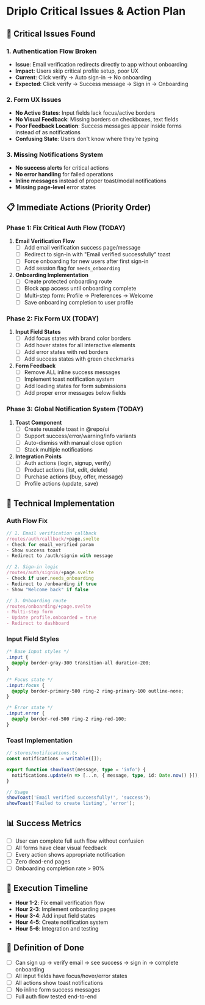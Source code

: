 # Driplo Critical Issues & Action Plan

## 🚨 Critical Issues Found

### 1. Authentication Flow Broken
- **Issue**: Email verification redirects directly to app without onboarding
- **Impact**: Users skip critical profile setup, poor UX
- **Current**: Click verify → Auto sign-in → No onboarding
- **Expected**: Click verify → Success message → Sign in → Onboarding

### 2. Form UX Issues
- **No Active States**: Input fields lack focus/active borders
- **No Visual Feedback**: Missing borders on checkboxes, text fields
- **Poor Feedback Location**: Success messages appear inside forms instead of as notifications
- **Confusing State**: Users don't know where they're typing

### 3. Missing Notifications System
- **No success alerts** for critical actions
- **No error handling** for failed operations
- **Inline messages** instead of proper toast/modal notifications
- **Missing page-level** error states

## 📋 Immediate Actions (Priority Order)

### Phase 1: Fix Critical Auth Flow (TODAY)
1. **Email Verification Flow**
   - [ ] Add email verification success page/message
   - [ ] Redirect to sign-in with "Email verified successfully" toast
   - [ ] Force onboarding for new users after first sign-in
   - [ ] Add session flag for `needs_onboarding`

2. **Onboarding Implementation**
   - [ ] Create protected onboarding route
   - [ ] Block app access until onboarding complete
   - [ ] Multi-step form: Profile → Preferences → Welcome
   - [ ] Save onboarding completion to user profile

### Phase 2: Fix Form UX (TODAY)
1. **Input Field States**
   - [ ] Add focus states with brand color borders
   - [ ] Add hover states for all interactive elements
   - [ ] Add error states with red borders
   - [ ] Add success states with green checkmarks

2. **Form Feedback**
   - [ ] Remove ALL inline success messages
   - [ ] Implement toast notification system
   - [ ] Add loading states for form submissions
   - [ ] Add proper error messages below fields

### Phase 3: Global Notification System (TODAY)
1. **Toast Component**
   - [ ] Create reusable toast in @repo/ui
   - [ ] Support success/error/warning/info variants
   - [ ] Auto-dismiss with manual close option
   - [ ] Stack multiple notifications

2. **Integration Points**
   - [ ] Auth actions (login, signup, verify)
   - [ ] Product actions (list, edit, delete)
   - [ ] Purchase actions (buy, offer, message)
   - [ ] Profile actions (update, save)

## 🔧 Technical Implementation

### Auth Flow Fix
```typescript
// 1. Email verification callback
/routes/auth/callback/+page.svelte
- Check for email_verified param
- Show success toast
- Redirect to /auth/signin with message

// 2. Sign-in logic
/routes/auth/signin/+page.svelte
- Check if user.needs_onboarding
- Redirect to /onboarding if true
- Show "Welcome back" if false

// 3. Onboarding route
/routes/onboarding/+page.svelte
- Multi-step form
- Update profile.onboarded = true
- Redirect to dashboard
```

### Input Field Styles
```css
/* Base input styles */
.input {
  @apply border-gray-300 transition-all duration-200;
}

/* Focus state */
.input:focus {
  @apply border-primary-500 ring-2 ring-primary-100 outline-none;
}

/* Error state */
.input.error {
  @apply border-red-500 ring-2 ring-red-100;
}
```

### Toast Implementation
```typescript
// stores/notifications.ts
const notifications = writable([]);

export function showToast(message, type = 'info') {
  notifications.update(n => [...n, { message, type, id: Date.now() }]);
}

// Usage
showToast('Email verified successfully!', 'success');
showToast('Failed to create listing', 'error');
```

## 📊 Success Metrics
- [ ] User can complete full auth flow without confusion
- [ ] All forms have clear visual feedback
- [ ] Every action shows appropriate notification
- [ ] Zero dead-end pages
- [ ] Onboarding completion rate > 90%

## 🚀 Execution Timeline
- **Hour 1-2**: Fix email verification flow
- **Hour 2-3**: Implement onboarding pages
- **Hour 3-4**: Add input field states
- **Hour 4-5**: Create notification system
- **Hour 5-6**: Integration and testing

## 🎯 Definition of Done
- [ ] Can sign up → verify email → see success → sign in → complete onboarding
- [ ] All input fields have focus/hover/error states
- [ ] All actions show toast notifications
- [ ] No inline form success messages
- [ ] Full auth flow tested end-to-end